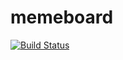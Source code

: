 # memeboard
[![Build Status](https://travis-ci.com/pwamej/memeboard.svg?branch=master)](https://travis-ci.com/pwamej/memeboard)
